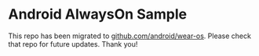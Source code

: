 
Android AlwaysOn Sample
=======================

This repo has been migrated to [github.com/android/wear-os][1]. Please check that repo for future updates. Thank you!

[1]: https://github.com/android/wear-os
